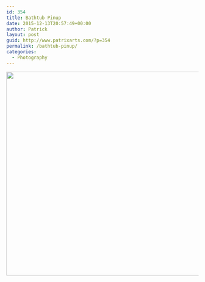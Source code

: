 ```yaml
---
id: 354
title: Bathtub Pinup
date: 2015-12-13T20:57:49+00:00
author: Patrick
layout: post
guid: http://www.patrixarts.com/?p=354
permalink: /bathtub-pinup/
categories:
  - Photography
---
```

<div id='gallery-30' class='gallery galleryid-354 gallery-columns-1 gallery-size-full'>
  <dl class='gallery-item'>
    <dt class='gallery-icon landscape'>
      <a href='http://www.patrixarts.com/wp-content/uploads/2015/12/Gna-retro.jpg'><img width="800" height="533" src="http://www.patrixarts.com/wp-content/uploads/2015/12/Gna-retro.jpg" class="attachment-full size-full" alt="" srcset="http://www.patrixarts.com/wp-content/uploads/2015/12/Gna-retro.jpg 800w, http://www.patrixarts.com/wp-content/uploads/2015/12/Gna-retro-300x200.jpg 300w, http://www.patrixarts.com/wp-content/uploads/2015/12/Gna-retro-768x512.jpg 768w, http://www.patrixarts.com/wp-content/uploads/2015/12/Gna-retro-272x182.jpg 272w" sizes="(max-width: 800px) 100vw, 800px" /></a>
    </dt>
  </dl>
  
  <br style="clear: both" />
</div>